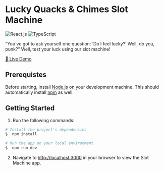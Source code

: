 # Lucky Quacks & Chimes Slot Machine

<img src="https://img.shields.io/badge/React-20232A?style=for-the-badge&logo=react&logoColor=61DAFB" alt="React.js" /> <img src="https://img.shields.io/badge/TypeScript-007ACC?style=for-the-badge&logo=typescript&logoColor=white" alt="TypeScript" />

“You’ve got to ask yourself one question: ‘Do I feel lucky?’ Well, do you, punk?” Well, test your luck using our slot machine!

[🚀 Live Demo](https://slot-machine-liart.vercel.app/)

## Prerequistes

Before starting, install [Node.js](https://nodejs.org/) on your development machine. This should automatically install [npm](https://www.npmjs.com/) as well.

## Getting Started

1. Run the following commands:

```bash
# Install the project's dependencies
$  npm install

# Run the app on your local environment
$  npm run dev
```

2. Navigate to [http://localhost:3000](http://localhost:3000) in your browser to view the Slot Machine app.
